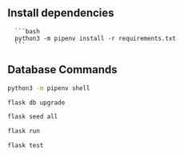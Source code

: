 ## Install dependencies

      ```bash
      python3 -m pipenv install -r requirements.txt
      ```

## Database Commands

   ```bash
   python3 -m pipenv shell
   ```

   ```bash
   flask db upgrade
   ```

   ```bash
   flask seed all
   ```

   ```bash
   flask run

   flask test


